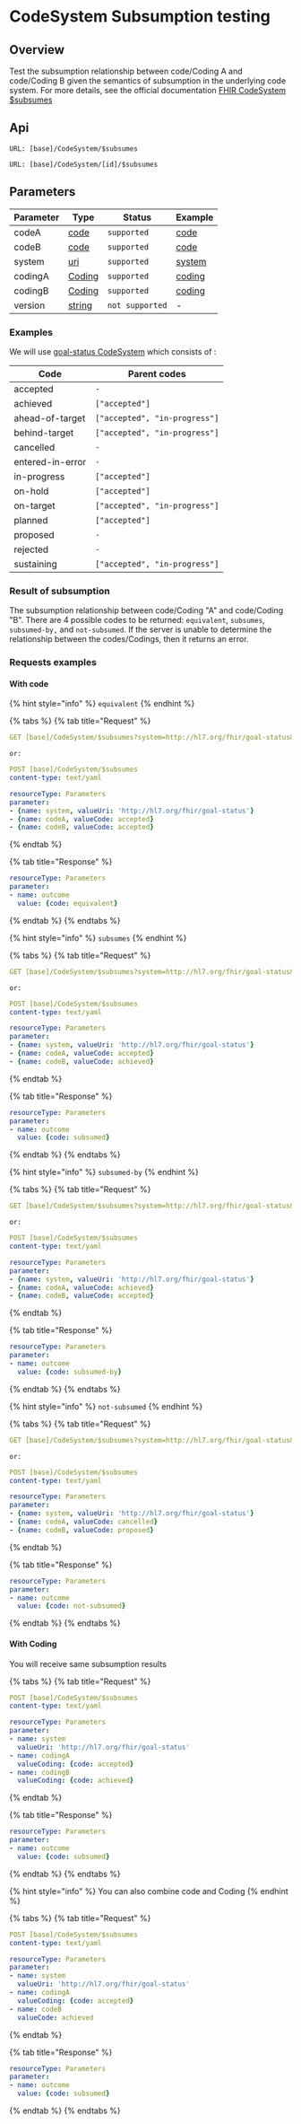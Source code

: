 # CodeSystem Subsumption testing

## Overview

Test the subsumption relationship between code/Coding A and code/Coding B given the semantics of subsumption in the underlying code system. For more details, see the official documentation [FHIR CodeSystem $subsumes](https://www.hl7.org/fhir/codesystem-operations.html#subsumes)

## Api

```
URL: [base]/CodeSystem/$subsumes
```

```
URL: [base]/CodeSystem/[id]/$subsumes
```

## Parameters

| Parameter | Type                                                     | Status          | Example                                      |
| --------- | -------------------------------------------------------- | --------------- | -------------------------------------------- |
| codeA     | [code](https://www.hl7.org/fhir/datatypes.html#code)     | `supported`     | [code](subsumption-testing.md#with-code)     |
| codeB     | [code](https://www.hl7.org/fhir/datatypes.html#code)     | `supported`     | [code](subsumption-testing.md#with-code)     |
| system    | [uri](https://www.hl7.org/fhir/datatypes.html#uri)       | `supported`     | [system](subsumption-testing.md#with-code)   |
| codingA   | [Coding](https://www.hl7.org/fhir/datatypes.html#Coding) | `supported`     | [coding](subsumption-testing.md#with-coding) |
| codingB   | [Coding](https://www.hl7.org/fhir/datatypes.html#Coding) | `supported`     | [coding](subsumption-testing.md#with-coding) |
| version   | [string](https://www.hl7.org/fhir/datatypes.html#string) | `not supported` | -                                            |

### Examples

We will use [goal-status CodeSystem](https://www.hl7.org/fhir/codesystem-goal-status.html) which consists of :

| Code             | Parent codes                  |
| ---------------- | ----------------------------- |
| accepted         | `-`                           |
| achieved         | `["accepted"]`                |
| ahead-of-target  | `["accepted", "in-progress"]` |
| behind-target    | `["accepted", "in-progress"]` |
| cancelled        | `-`                           |
| entered-in-error | `-`                           |
| in-progress      | `["accepted"]`                |
| on-hold          | `["accepted"]`                |
| on-target        | `["accepted", "in-progress"]` |
| planned          | `["accepted"]`                |
| proposed         | `-`                           |
| rejected         | `-`                           |
| sustaining       | `["accepted", "in-progress"]` |

### Result of subsumption

The subsumption relationship between code/Coding "A" and code/Coding "B". There are 4 possible codes to be returned: `equivalent`, `subsumes`, `subsumed-by,` and `not-subsumed`. If the server is unable to determine the relationship between the codes/Codings, then it returns an error.

### Requests examples

#### With code

{% hint style="info" %}
`equivalent`
{% endhint %}

{% tabs %}
{% tab title="Request" %}
```yaml
GET [base]/CodeSystem/$subsumes?system=http://hl7.org/fhir/goal-status&codeA=accepted&codeB=accepted
```

`or:`

```yaml
POST [base]/CodeSystem/$subsumes
content-type: text/yaml

resourceType: Parameters
parameter:
- {name: system, valueUri: 'http://hl7.org/fhir/goal-status'}
- {name: codeA, valueCode: accepted}
- {name: codeB, valueCode: accepted}
```
{% endtab %}

{% tab title="Response" %}
```yaml
resourceType: Parameters
parameter:
- name: outcome
  value: {code: equivalent}
```
{% endtab %}
{% endtabs %}

{% hint style="info" %}
`subsumes`
{% endhint %}

{% tabs %}
{% tab title="Request" %}
```yaml
GET [base]/CodeSystem/$subsumes?system=http://hl7.org/fhir/goal-status&codeA=accepted&codeB=achieved
```

`or:`

```yaml
POST [base]/CodeSystem/$subsumes
content-type: text/yaml

resourceType: Parameters
parameter:
- {name: system, valueUri: 'http://hl7.org/fhir/goal-status'}
- {name: codeA, valueCode: accepted}
- {name: codeB, valueCode: achieved}
```
{% endtab %}

{% tab title="Response" %}
```yaml
resourceType: Parameters
parameter:
- name: outcome
  value: {code: subsumed}
```
{% endtab %}
{% endtabs %}

{% hint style="info" %}
`subsumed-by`
{% endhint %}

{% tabs %}
{% tab title="Request" %}
```yaml
GET [base]/CodeSystem/$subsumes?system=http://hl7.org/fhir/goal-status&codeA=achieved&codeB=accepted
```

`or:`

```yaml
POST [base]/CodeSystem/$subsumes
content-type: text/yaml

resourceType: Parameters
parameter:
- {name: system, valueUri: 'http://hl7.org/fhir/goal-status'}
- {name: codeA, valueCode: achieved}
- {name: codeB, valueCode: accepted}
```
{% endtab %}

{% tab title="Response" %}
```yaml
resourceType: Parameters
parameter:
- name: outcome
  value: {code: subsumed-by}
```
{% endtab %}
{% endtabs %}

{% hint style="info" %}
`not-subsumed`
{% endhint %}

{% tabs %}
{% tab title="Request" %}
```yaml
GET [base]/CodeSystem/$subsumes?system=http://hl7.org/fhir/goal-status&codeA=cancelled&codeB=proposed
```

`or:`

```yaml
POST [base]/CodeSystem/$subsumes
content-type: text/yaml

resourceType: Parameters
parameter:
- {name: system, valueUri: 'http://hl7.org/fhir/goal-status'}
- {name: codeA, valueCode: cancelled}
- {name: codeB, valueCode: proposed}
```
{% endtab %}

{% tab title="Response" %}
```yaml
resourceType: Parameters
parameter:
- name: outcome
  value: {code: not-subsumed}
```
{% endtab %}
{% endtabs %}

#### With Coding

You will receive same subsumption results

{% tabs %}
{% tab title="Request" %}
```yaml
POST [base]/CodeSystem/$subsumes
content-type: text/yaml

resourceType: Parameters
parameter:
- name: system
  valueUri: 'http://hl7.org/fhir/goal-status'
- name: codingA
  valueCoding: {code: accepted}
- name: codingB
  valueCoding: {code: achieved}
```
{% endtab %}

{% tab title="Response" %}
```yaml
resourceType: Parameters
parameter:
- name: outcome
  value: {code: subsumed}
```
{% endtab %}
{% endtabs %}

{% hint style="info" %}
You can also combine code and Coding
{% endhint %}

{% tabs %}
{% tab title="Request" %}
```yaml
POST [base]/CodeSystem/$subsumes
content-type: text/yaml

resourceType: Parameters
parameter:
- name: system
  valueUri: 'http://hl7.org/fhir/goal-status'
- name: codingA
  valueCoding: {code: accepted}
- name: codeB
  valueCode: achieved
```
{% endtab %}

{% tab title="Response" %}
```yaml
resourceType: Parameters
parameter:
- name: outcome
  value: {code: subsumed}
```
{% endtab %}
{% endtabs %}

